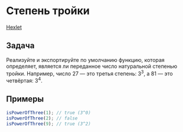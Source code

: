 # Степень тройки

[Hexlet](https://ru.hexlet.io/challenges/intro_to_programming_power3_exercise)

## Задача

Реализуйте и экспортируйте по умолчанию функцию, которая определяет, является ли переданное число натуральной степенью тройки. Например, число 27 — это третья степень: 3<sup>3</sup>, а 81 — это четвёртая: 3<sup>4</sup>.

## Примеры

```js
isPowerOfThree(1); // true (3^0)
isPowerOfThree(2); // false
isPowerOfThree(9); // true (3^2)
```